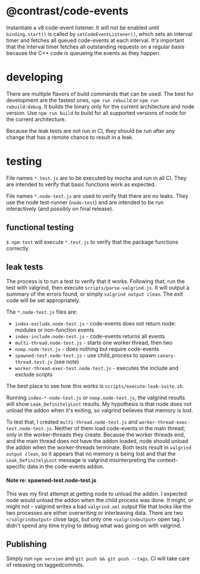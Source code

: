 # @contrast/code-events

Instantiate a v8 code-event listener. It will not be enabled until `binding.start()`
is called by `setCodeEventListener()`, which sets an interval timer and fetches
all queued code-events at each interval. It's important that the interval timer
fetches all outstanding requests on a regular basis because the C++ code is queueing
the events as they happen.

# developing

There are multiple flavors of build commands that can be used. The best for
development are the fastest ones, `npm run rebuild` or `npm run rebuild:debug`.
It builds the binary only for the current architecture and node version. Use
`npm run build` to build for all supported versions of node for the current
architecture.

Because the leak tests are not run in CI, they should be run after any change
that has a remote chance to result in a leak.

# testing

File names `*.test.js` are to be executed by mocha and run in all CI. They are
intended to verify that basic functions work as expected.

File names `*.node-test.js` are used to verify that there are no leaks. They use
the node test-runner (`node:test`) and are intended to be run interactively (and
possibly on final release).

## functional testing

`$ npm test` will execute `*.test.js` to verify that the package functions correctly.

## leak tests

The process is to run a test to verify that it works. Following that, run the
test with valgrind, then execute `scripts/parse-valgrind.js`. It will output a
summary of the errors found, or simply `valgrind output clean`. The exit code
will be set appropriately.

The `*.node-test.js` files are:

- `index-exclude.node-test.js` - code-events does not return node: modules or non-function events
- `index-include.node-test.js` - code-events returns all events
- `multi-thread.node-test.js` - starts one worker thread, then two
- `noop.node-test.js` - does nothing but require code-events
- `spawned-test.node-test.js` - use child_process to spawn `canary-thread.test.js` (see note)
- `worker-thread-exec-test.node-test.js` - executes the include and exclude scripts

The best place to see how this works is `scripts/execute-leak-suite.sh`.

Running `index-*-node-test.js` or `noop.node-test.js`, the valgrind results will show
`Leak_DefinitelyLost` results. My hypothesis is that node does not unload the addon
when it's exiting, so valgrind believes that memory is lost.

To test that, I created `multi-thread.node-test.js` and `worker-thread-exec-test.node-test.js`.
Neither of them load code-events in the main thread; only in the worker-threads they create.
Because the worker threads end, and the main thread does not have the addon loaded, node
should unload the addon when the worker-threads terminate. Both tests result in
`valgrind output clean`, so it appears that no memory is being lost and that the
`Leak_DefinitelyLost` message is valgrind misinterpreting the context-specific data
in the code-events addon.

#### Note re: spawned-test.node-test.js

This was my first attempt at getting node to unload the addon. I expected node would
unload the addon when the child process was done. It might, or might not - valgrind
writes a bad `valgrind.xml` output file that looks like the two processes are either
overwriting or interleaving data. There are two `</valgrindoutput>` close tags, but
only one `<valgrindoutput>` open tag. I didn't spend any time trying to debug what
was going on with valgrind.


## Publishing

Simply run `npm version` and `git push && git push --tags`. CI will take care of
releasing on taggedcommits.
